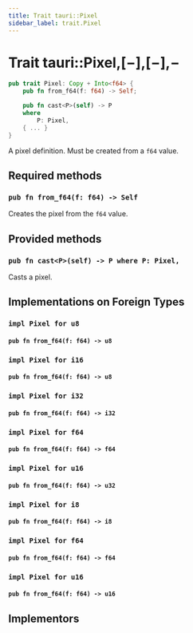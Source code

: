 ```yaml
---
title: Trait tauri::Pixel
sidebar_label: trait.Pixel
---
```


# Trait tauri::Pixel,\[−],\[−],−

```rs
pub trait Pixel: Copy + Into<f64> {
    pub fn from_f64(f: f64) -> Self;

    pub fn cast<P>(self) -> P
    where
        P: Pixel,
    { ... }
}
```

A pixel definition. Must be created from a `f64` value.

## Required methods

### `pub fn from_f64(f: f64) -> Self`

Creates the pixel from the `f64` value.

## Provided methods

### `pub fn cast<P>(self) -> P where P: Pixel,`

Casts a pixel.

## Implementations on Foreign Types

### `impl Pixel for u8`

#### `pub fn from_f64(f: f64) -> u8`

### `impl Pixel for i16`

#### `pub fn from_f64(f: f64) -> u8`

### `impl Pixel for i32`

#### `pub fn from_f64(f: f64) -> i32`

### `impl Pixel for f64`

#### `pub fn from_f64(f: f64) -> f64`

### `impl Pixel for u16`

#### `pub fn from_f64(f: f64) -> u32`

### `impl Pixel for i8`

#### `pub fn from_f64(f: f64) -> i8`

### `impl Pixel for f64`

#### `pub fn from_f64(f: f64) -> f64`

### `impl Pixel for u16`

#### `pub fn from_f64(f: f64) -> u16`

## Implementors
